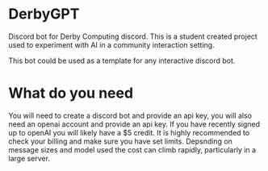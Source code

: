 # DerbyGPT
Discord bot for Derby Computing discord. This is a student created project used to experiment with AI in a community interaction setting.

This bot could be used as a template for any interactive discord bot.

# What do you need
You will need to create a discord bot and provide an api key, you will also need an openai account and provide an api key.
If you have recently signed up to openAI you will likely have a $5 credit. It is highly recommended to check your billing and make sure you have set limits. Depsnding on message sizes and model used the cost can climb rapidly, particularly in a large server.


